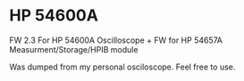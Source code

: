 # HP 54600A
FW 2.3 For HP 54600A Oscilloscope
+
FW for HP 54657A Measurment/Storage/HPIB module

Was dumped from my personal osciloscope. Feel free to use.

